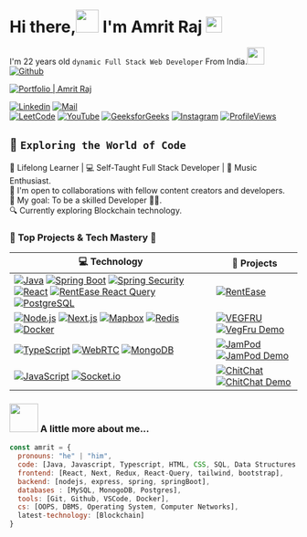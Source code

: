 # Hi there,<img src="https://media.giphy.com/media/hvRJCLFzcasrR4ia7z/giphy.gif" height="40px" width="40px"> I'm Amrit Raj  <img src="https://emojis.slackmojis.com/emojis/images/1531849430/4246/blob-sunglasses.gif?1531849430" width="28"/>
I'm 22 years old `dynamic Full Stack Web Developer` From India.<img src="https://media.giphy.com/media/WUlplcMpOCEmTGBtBW/giphy.gif" width="30"> [![Github](https://img.shields.io/github/followers/amritmaurya1504?label=Follow%20Me&style=social)](https://github.com/amritmaurya1504)

[![Portfolio | Amrit Raj](https://img.shields.io/website?label=portfolio&style=for-the-badge&url=https://amritraj.vercel.app/)](https://amritraj.vercel.app/)

[![Linkedin](https://img.shields.io/badge/LinkedIn-Amrit%20Raj-blue?logo=Linkedin&logoColor=blue&labelColor=black)](https://www.linkedin.com/in/rajamrit15/)
[![Mail](https://img.shields.io/badge/Gmail-amrit.raj1504@gmail.com-red?logo=Gmail&logoColor=red&labelColor=black)](mailto:amrit.raj1504@gmail.com)
<br>
[![LeetCode](https://img.shields.io/badge/LeetCode-rajamrit_15-orange?logo=leetcode&logoColor=orange&labelColor=black)](https://leetcode.com/u/rajamrit_15/)
[![YouTube](https://img.shields.io/badge/YouTube-infoskillx-red?logo=youtube&logoColor=red&labelColor=black)](https://www.youtube.com/infoskillx)
[![GeeksforGeeks](https://img.shields.io/badge/GeeksforGeeks-rajamrit15-green?logo=geeksforgeeks&logoColor=green&labelColor=black)](https://auth.geeksforgeeks.org/user/rajamrit15/practice/)
[![Instagram](https://img.shields.io/badge/Instagram-rajamrit_15-purple?logo=instagram&logoColor=purple&labelColor=black)](https://www.instagram.com/rajamrit_15/)
[![ProfileViews](https://komarev.com/ghpvc/?username=amritmaurya1504&color=red&style=flat)](https://komarev.com/ghpvc/?username=amritmaurya1504)

## 🌟 `Exploring the World of Code`

🌱 Lifelong Learner | 💻 Self-Taught Full Stack Developer | 🎵 Music Enthusiast. <br />
👯 I'm open to collaborations with fellow content creators and developers. <br />
🥅 My goal: To be a skilled Developer 👨‍💻. <br />
🔍 Currently exploring Blockchain technology.

<!-- START OF PROFILE STACK, DO NOT REMOVE -->

### 🌟 Top Projects & Tech Mastery 🚀

| 💻 **Technology** | 🚀 **Projects** |
| - | - |
| [![Java](https://img.shields.io/static/v1?label=&message=Java&color=007396&logo=java&logoColor=FFFFFF)](https://www.oracle.com/java/) [![Spring Boot](https://img.shields.io/static/v1?label=&message=Spring%20Boot&color=6DB33F&logo=springboot&logoColor=FFFFFF)](https://spring.io/projects/spring-boot) [![Spring Security](https://img.shields.io/static/v1?label=&message=Spring%20Security&color=6DB33F&logo=springsecurity&logoColor=FFFFFF)](https://spring.io/projects/spring-security) [![React](https://img.shields.io/static/v1?label=&message=React&color=61DAFB&logo=React&logoColor=FFFFFF)](https://reactjs.org/) [![RentEase React Query](https://img.shields.io/static/v1?label=&message=React%20Query&color=FF4154&logo=reactquery&logoColor=FFFFFF)](https://react-query.tanstack.com/) [![PostgreSQL](https://img.shields.io/static/v1?label=&message=PostgreSQL&color=4169E1&logo=postgresql&logoColor=FFFFFF)](https://www.postgresql.org/) | [![RentEase](https://img.shields.io/static/v1?label=&message=RentEase&color=000605&logo=github&logoColor=FFFFFF&labelColor=000605)](https://github.com/amritmaurya1504/RentEase) |
| [![Node.js](https://img.shields.io/static/v1?label=&message=Node.js&color=339933&logo=Node.js&logoColor=FFFFFF)](https://nodejs.org/en/) [![Next.js](https://img.shields.io/static/v1?label=&message=Next.js&color=000000&logo=nextdotjs&logoColor=FFFFFF)](https://nextjs.org/) [![Mapbox](https://img.shields.io/static/v1?label=&message=Mapbox&color=000000&logo=mapbox&logoColor=FFFFFF)](https://www.mapbox.com/) [![Redis](https://img.shields.io/static/v1?label=&message=Redis&color=DC382D&logo=redis&logoColor=FFFFFF)](https://redis.io/) [![Docker](https://img.shields.io/static/v1?label=&message=Docker&color=2496ED&logo=docker&logoColor=FFFFFF)](https://www.docker.com/) | [![VEGFRU](https://img.shields.io/static/v1?label=&message=VEGFRU-An-Online-Vegetables-Fruits-Marketplace&color=000605&logo=github&logoColor=FFFFFF&labelColor=000605)](https://github.com/amritmaurya1504/VEGFRU-An-Online-Vegetables-Fruits-Marketplace) [![VegFru Demo](https://img.shields.io/static/v1?label=&message=VegFru-Video-Demo&color=000605&logo=YouTube&logoColor=FFFFFF&labelColor=FF0000)](https://youtu.be/zFLqVK3Hoj4?si=dO3sTnCOk8xZkz0L) |
| [![TypeScript](https://img.shields.io/static/v1?label=&message=TypeScript&color=007ACC&logo=typescript&logoColor=FFFFFF)](https://www.typescriptlang.org/) [![WebRTC](https://img.shields.io/static/v1?label=&message=WebRTC&color=33A1FD&logo=webrtc&logoColor=FFFFFF)](https://webrtc.org/) [![MongoDB](https://img.shields.io/static/v1?label=&message=MongoDB&color=47A248&logo=mongodb&logoColor=FFFFFF)](https://www.mongodb.com/) | [![JamPod](https://img.shields.io/static/v1?label=&message=JamPod&color=000605&logo=github&logoColor=FFFFFF&labelColor=000605)](https://github.com/amritmaurya1504/JamPod) [![JamPod Demo](https://img.shields.io/static/v1?label=&message=JamPod-Video-Demo&color=FF0000&logo=YouTube&logoColor=FFFFFF&labelColor=FF0000)](https://youtu.be/i8RUWx9heY8) |
| [![JavaScript](https://img.shields.io/static/v1?label=&message=JavaScript&color=F7DF1E&logo=javascript&logoColor=000000)](https://developer.mozilla.org/en-US/docs/Web/JavaScript) [![Socket.io](https://img.shields.io/static/v1?label=&message=Socket.io&color=010101&logo=socket.io&logoColor=FFFFFF)](https://socket.io/) | [![ChitChat](https://img.shields.io/static/v1?label=&message=ChitChat&color=000605&logo=github&logoColor=FFFFFF&labelColor=000605)](https://github.com/amritmaurya1504/Chit_Chat) [![ChitChat Demo](https://img.shields.io/static/v1?label=&message=ChitChat-Video-Demo&color=FF0000&logo=YouTube&logoColor=FFFFFF&labelColor=FF0000)](https://youtu.be/m9yUiGvFrTU) |
<!-- END OF PROFILE STACK, DO NOT REMOVE -->






### <img src="https://media.giphy.com/media/VgCDAzcKvsR6OM0uWg/giphy.gif" width="50"> A little more about me...  
```javascript
const amrit = {
  pronouns: "he" | "him",
  code: [Java, Javascript, Typescript, HTML, CSS, SQL, Data Structures & Algorithm, Problem Solving],
  frontend: [React, Next, Redux, React-Query, tailwind, bootstrap],
  backend: [nodejs, express, spring, springBoot],
  databases : [MySQL, MonogoDB, Postgres],
  tools: [Git, Github, VSCode, Docker],
  cs: [OOPS, DBMS, Operating System, Computer Networks],
  latest-technology: [Blockchain]
}
```




